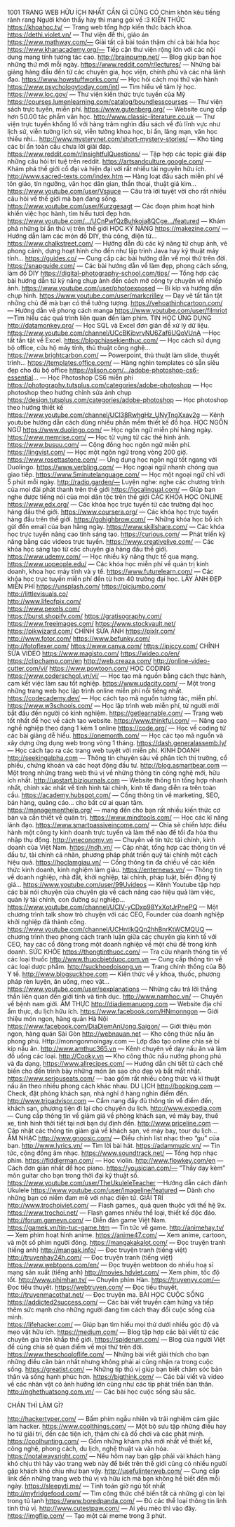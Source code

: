 1001 TRANG WEB HỮU ÍCH NHẤT CẦN GÌ CŨNG CÓ
Chim khôn kêu tiếng rảnh rang
Người khôn thấy hay thì mang gói về :3
KIẾN THỨC
https://khoahoc.tv/ — Trang web tổng hợp kiến thức bách khoa.
https://dethi.violet.vn/ — Thư viện đề thi, giáo án 
https://www.mathway.com/— Giải tất cả bài toán thậm chí cả bài hóa học
https://www.khanacademy.org/— Tiếp cận thư viện rộng lớn với các nội dung mang tính tương tác cao.
http://brainpump.net/ — Blog giúp bạn học những thứ mới mỗi ngày.
https://www.reddit.com/r/lectures/ — Những bài giảng hàng đầu đến từ các chuyên gia, học viện, chính phủ và các nhà lãnh đạo.
https://www.howstuffworks.com/ — Học hỏi cách mọi thứ vận hành
https://www.psychologytoday.com/intl — Tìm hiểu về tâm lý học.
https://www.loc.gov/ — Thư viện kiến thức trực tuyến của Mỹ
https://courses.lumenlearning.com/catalog/boundlesscourses — Thư viện sách trực tuyến, miễn phí.
https://www.gutenberg.org/ — Website cung cấp hơn 50.00 tác phẩm văn học.
http://www.classic-literature.co.uk — Thư viện trực tuyến khổng lồ với hàng trăm nghìn đầu sách về đủ lĩnh vực như lịch sử, viễn tưởng lịch sử, viễn tưởng khoa học, bí ẩn, lãng mạn, văn học thiếu nhi…
http://www.mysterynet.com/short-mystery-stories/ — Kho tàng các bí ẩn toàn cầu chưa lời giải đáp.
https://www.reddit.com/r/InsightfulQuestions/ — Tập hợp các topic giải đáp những câu hỏi trí tuệ trên reddit.
https://artsandculture.google.com/ — Khám phá thế giới cổ đại và hiện đại với rất nhiều tài nguyên hữu ích.
 http://www.sacred-texts.com/index.htm — Hàng loạt đầu sách miễn phí về tôn giáo, tín ngưỡng, văn học dân gian, thần thoại, thuật giả kim…
https://www.youtube.com/user/Vsauce — Câu trả lời tuyệt vời cho rất nhiều câu hỏi về thế giới mà bạn đang sống.
https://www.youtube.com/user/Kurzgesagt — Các đoạn phim hoạt hình khiến việc học hành, tìm hiểu tươi đẹp hơn.
https://www.youtube.com/.../UCnPwfQzBuhkoia8QCge.../featured — Khám phá những bí ẩn thú vị trên thế giới
HỌC KỸ NĂNG
https://makezine.com/ — Hướng dẫn làm các món đồ DIY, thủ công, điện tử...
https://www.chalkstreet.com/ —  Hướng dẫn đủ các kỹ năng từ chụp ảnh, vẽ phong cảnh, dựng hoạt hình cho đến như lập trình Java hay kỹ thuật máy tính...
https://guides.co/ — Cung cấp các bài hướng dẫn về mọi thứ trên đời.
https://snapguide.com/ — Các bài hướng dẫn về làm đẹp, phong cách sống, làm đồ DIY
https://digital-photography-school.com/tips/ — Tổng hợp các bài hướng dẫn từ kỹ năng chụp ảnh đến cách mở công ty chuyên về nhiếp ảnh.
https://www.youtube.com/user/photoexposed — Bí kíp và hướng dẫn chụp hình.
https://www.youtube.com/user/markcrilley — Dạy vẽ tất tần tật những chủ đề mà bạn có thể tưởng tượng.
https://vehoathinhcartoon.com/  — Hướng dẫn vẽ phong cách manga
https://www.youtube.com/user/filmriot —Tìm hiểu các quá trình liên quan đến làm phim.
TIN HỌC ỨNG DỤNG
http://datamonkey.pro/ — Học SQL và Excel đơn giản để xử lý dữ liệu.
https://www.youtube.com/channel/UCcBKibvrvNU6Zaf6UQoVUnA —Học tất tần tật về Excel.
https://blogchiasekienthuc.com/ — Học cách sử dụng bộ office, cứu hộ máy tính, thủ thuật công nghệ…
https://www.brightcarbon.com/ — Powerpoint, thủ thuật làm slide, thuyết trình…
https://templates.office.com/ — Hàng nghìn templates có sẵn siêu đẹp cho đủ bộ office
https://alison.com/.../adobe-photoshop-cs6-essential... — Học Photoshop CS6 miễn phí
https://photography.tutsplus.com/categories/adobe-photoshop — Học photoshop theo hướng chỉnh sửa ảnh chụp
https://design.tutsplus.com/categories/adobe-photoshop — Học photoshop theo hướng thiết kế
https://www.youtube.com/channel/UCl38RwhgHz_UNyTnoXxav2g — Kênh youtube hướng dẫn cách dùng nhiều phần mềm thiết kế đồ họa.
HỌC NGÔN NGỮ
https://www.duolingo.com/ — Học ngôn ngữ miễn phí hàng ngày.
https://www.memrise.com/ —  Học từ vựng từ các thẻ hình ảnh.
https://www.busuu.com/ — Cộng đồng học ngôn ngữ miễn phí.
https://lingvist.com/  — Học một ngôn ngữ trong vòng 200 giờ.
https://www.rosettastone.com/ — Ứng dụng học ngôn ngữ tốt ngang với Duolingo.
https://www.verbling.com/ — Học ngoại ngữ nhanh chóng qua giao tiếp.
https://www.5minutelanguage.com/ — Học một ngoại ngữ chỉ với 5 phút mỗi ngày.
 http://radio.garden/—  Luyện nghe: nghe các chương trình của mọi đài phát thanh trên thế giới
https://localingual.com/ — Giúp bạn nghe được tiếng nói của mọi dân tộc trên thế giới
CÁC KHÓA HỌC ONLINE
https://www.edx.org/ — Các khóa học trực tuyến từ các trường đại học hàng đầu thế giới.
https://www.coursera.org/ — Các khóa học trực tuyến hàng đầu trên thế giới.
https://gohighbrow.com/ — Những khóa học bổ ích gửi đến email của bạn hằng ngày.
https://www.skillshare.com/ — Các khóa học trực tuyến nâng cao tính sáng tạo.
https://curious.com/ — Phát triển kỹ năng bằng các videos trực tuyến.
https://www.creativelive.com/ — Các khóa học sáng tạo từ các chuyên gia hàng đầu thế giới.
https://www.udemy.com/ — Học nhiều kỹ năng thực tế qua mạng.
https://www.uopeople.edu/ — Các khóa học miễn phí về quản trị kinh doanh, khoa học máy tính và y tế.
https://www.futurelearn.com/ — Các khóa học trực tuyến miễn phí đến từ hơn 40 trường đại học.
LẤY ẢNH ĐẸP MIỄN PHÍ 
https://unsplash.com/ 
https://picjumbo.com/  
http://littlevisuals.co/  
http://www.lifeofpix.com/  
https://www.pexels.com/  
https://burst.shopify.com/
https://gratisography.com/
https://www.freeimages.com/
https://www.stockvault.net/
https://pikwizard.com/
CHỈNH SỬA ẢNH
https://pixlr.com/ 
http://www.fotor.com/ 
https://www.befunky.com/  
http://fotoflexer.com/ 
https://www.canva.com/
https://ipiccy.com/
CHỈNH SỬA VIDEO
https://www.magisto.com/
https://wideo.co/en/
https://clipchamp.com/en
http://web.creaza.com/
http://online-video-cutter.com/vi/
https://www.powtoon.com/
HỌC CODING
https://www.coderschool.vn/vi/ — Học tạo mã nguồn bằng cách thực hành, cam kết việc làm sau tốt nghiệp.
https://www.udacity.com/ — Một trong những trang web học lập trình online miễn phí nổi tiếng nhất.
https://codecademy.dev/ — Học cách tạo mã nguồn tương tác, miễn phí.
https://www.w3schools.com/ —  Học lập trình web miễn phí, từ người mới bắt đầu đến người có kinh nghiệm.
https://getlearnable.com/ — Trang web tốt nhất để học về cách tạo website.
https://www.thinkful.com/ — Nâng cao nghề nghiệp theo dạng 1 kèm 1 online
https://code.org/ —   Học về coding từ các bài giảng dễ hiểu.
https://onemonth.com/ — Học các tạo mã nguồn và xây dựng ứng dụng web trong vòng 1 tháng.
https://dash.generalassemb.ly/ — Học cách tạo ra các trang web tuyệt vời miễn phí.
KINH DOANH
http://seekingalpha.com — Thông tin chuyên sâu về phân tích thị trường, cổ phiếu, chứng khoán và các hoạt động đầu tư. 
http://blog.asmartbear.com — Một trong những trang web thú vị về những thông tin công nghệ mới, hữu ích nhất. 
http://upstart.bizjournals.com — Website thông tin tổng hợp nhanh nhất, chính xác nhất về tình hình tài chính, kinh tế đang diễn ra trên toàn cầu.
https://academy.hubspot.com/ — Cổng thông tin về marketing, SEO, bán hàng, quảng cáo... cho bất cứ ai quan tâm.
https://managementhelp.org/ — mang đến cho bạn rất nhiều kiến thức cơ bản và cần thiết về quản trị.
https://www.mindtools.com/ — Học các kĩ năng lãnh đạo.
https://www.smartpassiveincome.com/ — Chia sẻ chiến lược điều hành một công ty kinh doanh trực tuyến và làm thế nào để tối đa hóa thu nhập thụ động.
http://vneconomy.vn — Chuyên về tin tức tài chính, kinh doanh của Việt Nam. 
https://ndh.vn/ — Cập nhật, tổng hợp các thông tin về đầu tư, tài chính cá nhân, phương pháp phát triển quỹ tài chính một cách hiệu quả.
https://hoclamgiau.vn/ — Cổng thông tin đa chiều về các kiến thức kinh doanh, kinh nghiệm làm giàu.
https://enternews.vn/  — Thông tin về doanh nghiệp, nhà đất, khởi nghiệp, tài chính, pháp luật, biến động tỷ giá…
https://www.youtube.com/user/99Uvideos — Kênh Youtube tập hợp các bài nói chuyện của chuyên gia về cách nâng cao hiệu quả làm việc, quản lý tài chính, con đường sự nghiệp…
https://www.youtube.com/channel/UCIV-yCDxp98YxXotJrPnePQ  — Một chương trình talk show trò chuyện với các CEO, Founder của doanh nghiệp khởi nghiệp đã thành công.
https://www.youtube.com/channel/UCHntIkQQn2hhBnrKtWCMQUQ —  chương trình theo phong cách tranh luận giữa các chuyên gia kinh tế với CEO, hay các cổ đông trong một doanh nghiệp về một chủ đề trong kinh doanh.
SỨC KHỎE
https://thongtinthuoc.com/ — Tra cứu nhanh thông tin về các loại thuốc
http://www.thuocbietduoc.com.vn — Cung cấp thông tin về các loại dược phẩm.
http://suckhoedoisong.vn — Trang chính thống của Bộ Y tế.
http://www.blogsuckhoe.com — Kiến thức về y khoa, thuốc, phương pháp rèn luyện, ăn uống, mẹo vặt…
https://www.youtube.com/user/sexplanations — Những câu trả lời thẳng thắn liên quan đến giới tính và tình dục.
http://www.namhoc.vn/ —  Chuyên về bệnh nam giới.
ẨM THỰC
http://diadiemanuong.com — Website địa chỉ ẩm thực, du lịch hữu ích. 
https://www.facebook.com/HNmonngon — Giới thiệu món ngon, hàng quán Hà Nội
https://www.facebook.com/DiaDiemAnUong.Saigon/ — Giới thiệu món ngon, hàng quán Sài Gòn
http://webnauan.net — Kho công thức nấu ăn phong phú.
Http://monngonmoingay.com — Lớp đào tạo online chia sẻ bí kíp nấu ăn.
http://www.amthuc365.vn — Kênh chuyên về dạy nấu ăn và làm đồ uống các loại.
http://Cooky.vn — Kho công thức nấu nướng phong phú và đa dạng. 
https://www.allrecipes.com/ —  Hướng dẫn chi tiết từ cách chế biến cho đến trình bày những món ăn sao cho đẹp và bắt mắt nhất.
https://www.seriouseats.com/ — bao gồm rất nhiều công thức và kĩ thuật nấu ăn theo nhiều phong cách khác nhau.
DU LỊCH
http://booking.com — Check, đặt phòng khách sạn, nhà nghỉ ở hàng nghìn điểm đến.
http://www.tripadvisor.com — Cẩm nang đầy đủ thông tin về điểm đến, khách sạn, phương tiện đi lại cho chuyến du lịch.
http://www.expedia.com — Cung cấp thông tin về giảm giá về phòng khách sạn, vé máy bay, thuê xe, tình hình thời tiết tại nơi bạn dự định đến. 
http://www.priceline.com — Cập nhật các thông tin giảm giá về khách sạn, vé máy bay, tour du lịch…
ÂM NHẠC
http://www.gnoosic.com/ — Điều chỉnh list nhạc theo “gu” của bạn.
http://www.lyrics.vn/ — Tìm lời bài hát. 
https://adammuzic.vn/ — Tin tức, cộng đồng âm nhạc. 
https://www.soundtrack.net/ — Tổng hợp  nhạc phim.
https://fiddlerman.com/ — Học violin.
http://www.flowkey.com/en — Cách đơn giản nhất để học piano.
https://yousician.com/— “Thầy dạy kèm” môn guitar cho bạn trong thời đại kỹ thuật số.
https://www.youtube.com/user/TheUkuleleTeacher —Hướng dẫn cách đánh Ukulele
https://www.youtube.com/user/imageline/featured — Dành cho những bạn có niềm đam mê với nhạc điện tử.
GIẢI TRÍ
http://www.trochoiviet.com/ — Flash games,, quá quen thuộc với thế hệ 9x.
https://www.trochoi.net/ — Flash games nhiều thể loại, thiết kế độc đáo. 
http://forum.gamevn.com/ — Diễn đàn game Việt Nam.
https://gamek.vn/tin-tuc-game.htm — Tin tức về game.
http://animehay.tv/ — Xem phim hoạt hình anime.
https://anime47.com/ — Xem anime, cartoon, và một số phim người đóng. 
https://mangakakalot.com/ — Đọc truyện tranh (tiếng anh)
http://mangak.info/ — Đọc truyện tranh (tiếng việt)
http://truyenhay24h.com/ — Đọc truyện tranh (tiếng việt)
https://www.webtoons.com/en/ — Đọc truyện webtoon do nhiều hoạ sĩ mạng sản xuất (tiếng anh)
http://movies.hdviet.com/ — Xem phim, tốc độ tốt. 
http://www.phimhan.tv/  — Chuyên phim Hàn.
https://truyenyy.com/— Đọc tiểu thuyết.
https://webtruyen.com/ — Đọc tiểu thuyết.
http://truyenmacothat.net/ — Đọc truyện ma. 
BÀI HỌC CUỘC SỐNG
https://addicted2success.com/ — Các bài viết truyền cảm hứng và tiếp thêm sức mạnh cho những người đang tìm cách thay đổi cuộc sống của mình.  
https://lifehacker.com/ — Giúp bạn tìm hiểu mọi thứ dưới nhiều góc độ và mẹo vặt hữu ích.
https://medium.com/ — Blog tập hợp các bài viết từ các chuyên gia trên khắp thế giới. 
https://spiderum.com/ — Blog của người Việt để cùng chia sẻ quan điểm về mọi thứ trên đời. 
https://www.theschooloflife.com/ — Những bài viết giải thích cho bạn những điều căn bản nhất nhưng không phải ai cũng nhận ra trong cuộc sống.
https://greatist.com/  — Những tip thú vị giúp bạn biết chăm sóc bản thân và sống hạnh phúc hơn.
https://bigthink.com/ — Các bài viết và video về các nhân vật có ảnh hưởng lớn cũng như các tip phát triển bản thân.
http://nghethuatsong.com.vn/ — Các bài học cuộc sống sâu sắc. 

CHÁN THÌ LÀM GÌ?

http://hackertyper.com/ — Bấm phím ngẫu nhiên và trải nghiệm cảm giác làm hacker.
https://www.coolthings.com/ — Một bộ sưu tập những điều hay ho từ giải trí, đến các tiện ích, thậm chí cả đồ chơi và các phát minh.
https://coolhunting.com/ — Gồm những khám phá mới nhất về thiết kế, công nghệ, phong cách, du lịch, nghệ thuật và văn hóa. 
https://notalwaysright.com/ — Nếu hôm nay bạn gặp phải vài khách hàng khó chịu thì hãy vào trang web này để biết trên thế giới cũng có nhiều người gặp khách khó chịu như bạn vậy.
http://usefulinterweb.com/ — Cung cấp link đến những trang web thú vị và hữu ích mà bạn không hề biết đến mỗi ngày. 
https://sleepyti.me/ — Tính toán giờ ngủ tốt nhất
http://myfridgefood.com/ — Tìm công thức chế biến tất cả những gì còn lại trong tủ lạnh
https://www.boredpanda.com/ — Đủ các thể loại thông tin linh tinh thú vị.
http://www.cutestpaw.com/ — Ai yêu mèo thì vào đây.
https://imgflip.com/ — Tạo một cái meme trong 3 phút. 